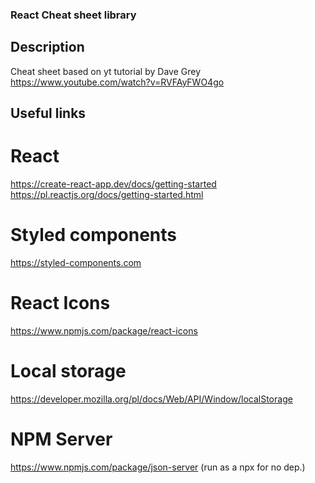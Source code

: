 ### React Cheat sheet library

## Description

Cheat sheet based on yt tutorial by Dave Grey
https://www.youtube.com/watch?v=RVFAyFWO4go

## Useful links

# React

https://create-react-app.dev/docs/getting-started
https://pl.reactjs.org/docs/getting-started.html

# Styled components

https://styled-components.com

# React Icons

https://www.npmjs.com/package/react-icons

# Local storage

https://developer.mozilla.org/pl/docs/Web/API/Window/localStorage

# NPM Server

https://www.npmjs.com/package/json-server
(run as a npx for no dep.)
